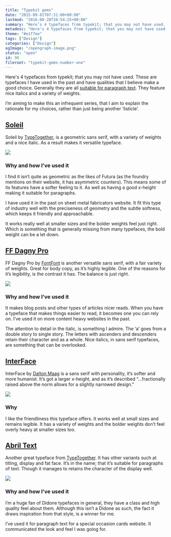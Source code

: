 ```yaml
---
title: "Typekit gems"
date: "2015-09-01T07:31:00+00:00"
lastmod: "2016-08-28T10:54:25+00:00"
summary: "Here’s 4 typefaces from typekit; that you may not have used. These are typefaces I have used in the past and have qualities that I believe make a good choice. Generally they are all suitable for paragraph text. They feature nice italics and a variety of weights. Hopefully through this post you can discover some nice typefaces that you can find appropriate for your designs."
metadesc: "Here's 4 typefaces from typekit; that you may not have used. These are typefaces I have used in the past and have qualities that I believe make a good choice."
theme: "#e1f7ee"
tags: ["Design"]
categories: ["Design"]
ogImage: "/opengraph-image.png"
status: "open"
id: 90
fileroot: "typekit-gems-number-one"
---
```


Here's 4 typefaces from typekit; that you may not have used. These are typefaces I have used in the past and have qualities that I believe make a good choice. Generally they are all [suitable for paragraph text](/blog/how-to-choose-a-typeface-for-paragraphs). They feature nice italics and a variety of weights.

I’m aiming to make this an infrequent series, that I aim to explain the rationale for my choices, rather than just being another ‘listicle’.

## [Soleil](https://typekit.com/fonts/soleil)
Soleil by [TypeTogether](http://www.type-together.com/Soleil), is a geometric sans serif, with a variety of weights and a nice italic. As a result makes it versatile typeface.

<div className="article-image flex center">
  <Image src="/images/blog/soleil.png" width={662} height={360} />
</div>

### Why and how I’ve used it
I find it isn’t quite as geometric as the likes of Futura (as the foundry mentions on their website, it has asymmetric counters). This means some of its features have a softer feeling to it. As well as having a good x-height making it suitable for paragraphs.

I have used it in the past on sheet metal fabricators website. It fit this type of industry well with the preciseness of geometry and the subtle softness, which keeps it friendly and approachable.

It works really well at smaller sizes and the bolder weights feel just right. Which is something that is generally missing from many typefaces, the bold weight can be a let down.

## [FF Dagny Pro](https://typekit.com/fonts/ff-dagny-web-pro)
FF Dagny Pro by [FontFont](https://www.fontfont.com/fonts/dagny) is another versatile sans serif, with a fair variety of weights. Great for body copy, as it’s highly legible. One of the reasons for it’s legibility, is the contrast it has. The balance is just right.

<div className="article-image flex center">
  <Image src="/images/blog/dagny.png" width={662} height={360} />
</div>

### Why and how I’ve used it
It makes blog posts and other types of articles nicer reads. When you have a typeface that makes things easier to read, it becomes one you can rely on. I’ve used it on more content heavy websites in the past.

The attention to detail in the italic, is something I admire. The ‘a’ goes from a double story to single story. The letters with ascenders and descenders retain their character and as a whole. Nice italics, in sans serif typefaces, are something that can be overlooked.

## [InterFace](https://typekit.com/fonts/interface)
InterFace by [Dalton Maag](https://daltonmaag.com/library/interface) is a sans serif with personality, it’s softer and more humanist. It’s got a larger x-height, and as it’s described “…fractionally raised above the norm allows for a slightly narrowed design.”

<div className="article-image flex center">
  <Image src="/images/blog/interface.png" width={662} height={360} />
</div>

### Why
I like the friendliness this typeface offers. It works well at small sizes and remains legible. It has a variety of weights and the bolder weights don’t feel overly heavy at smaller sizes too.

## [Abril Text](https://typekit.com/fonts/abril-text)
Another great typeface from [TypeTogether](http://www.type-together.com/Abril). It has other variants such at titling, display and fat face. It’s in the name; that it’s suitable for paragraphs of text. Though it manages to retains the character of the display well.

<div className="article-image flex center">
  <Image src="/images/blog/abril.png" width={662} height={360} />
</div>

### Why and how I’ve used it
I’m a huge fan of Didone typefaces in general, they have a class and high quality feel about them. Although this isn’t a Didone as such, the fact it draws inspiration from that style, is a winner for me.

I’ve used it for paragraph text for a special occasion cards website. It communicated the look and feel I was going for.
